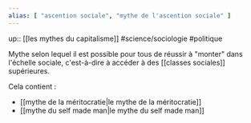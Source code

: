 ```yaml
---
alias: [ "ascention sociale", "mythe de l'ascention sociale" ]
---
```

up:: [[les mythes du capitalisme]]
#science/sociologie #politique 

Mythe selon lequel il est possible pour tous de réussir à "monter" dans l'échelle sociale, c'est-à-dire à accéder à des [[classes sociales]] supérieures.

Cela contient :

- [[mythe de la méritocratie|le mythe de la méritocratie]]
- [[mythe du self made man|le mythe du self made man]]